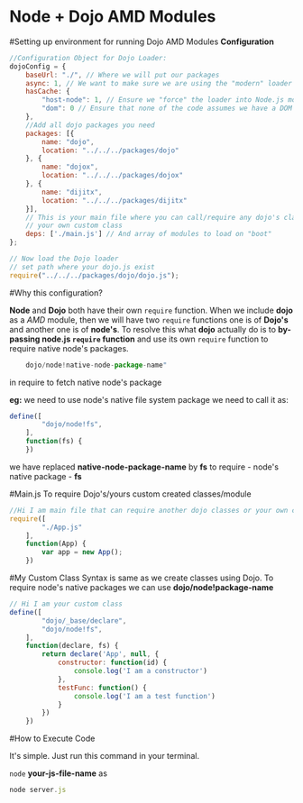 Node + Dojo AMD Modules
============================

#Setting up environment for running Dojo AMD Modules
**Configuration**

```js
//Configuration Object for Dojo Loader:
dojoConfig = {
	baseUrl: "./", // Where we will put our packages
	async: 1, // We want to make sure we are using the "modern" loader
	hasCache: {
		"host-node": 1, // Ensure we "force" the loader into Node.js mode
		"dom": 0 // Ensure that none of the code assumes we have a DOM
	},
	//Add all dojo packages you need
	packages: [{
		name: "dojo",
		location: "../../../packages/dojo"
	}, {
		name: "dojox",
		location: "../../../packages/dojox"
	}, {
		name: "dijitx",
		location: "../../../packages/dijitx"
	}],
	// This is your main file where you can call/require any dojo's class or
	// your own custom class
	deps: ['./main.js'] // And array of modules to load on "boot"
};

// Now load the Dojo loader
// set path where your dojo.js exist
require("../../../packages/dojo/dojo.js");
```

#Why this configuration?

**Node** and **Dojo** both have their own `require` function. When we include **dojo** as a *AMD* module, then we will have two `require` functions one is of **Dojo's** and another one is of **node's**. To resolve this what **dojo** actually do is to **by-passing node.js `require` function** and use its own `require` function to require native node's packages.

```js
	dojo/node!native-node-package-name"
```

in require to fetch native node's package

**eg:** we need to use node's native file system package we need to call it as:

```js
define([
		"dojo/node!fs",
	],
	function(fs) {
	})
```

we have replaced **native-node-package-name** by **fs** to require - node's native package - **fs**

#Main.js
To require Dojo's/yours custom created classes/module

```js
//Hi I am main file that can require another dojo classes or your own custom classes
require([
		"./App.js"
	],
	function(App) {
		var app = new App();
	})
```


#My Custom Class
Syntax is same as we create classes using Dojo. To require node's native packages we can use
**dojo/node!package-name**

```js
// Hi I am your custom class
define([
		"dojo/_base/declare",
		"dojo/node!fs",
	],
	function(declare, fs) {
		return declare('App', null, {
			constructor: function(id) {
				console.log('I am a constructor')
			},
			testFunc: function() {
				console.log('I am a test function')
			}
		})
	})
```

#How to Execute Code

It's simple. Just run this command in your terminal.

`node` **your-js-file-name** as
```js
node server.js
```
